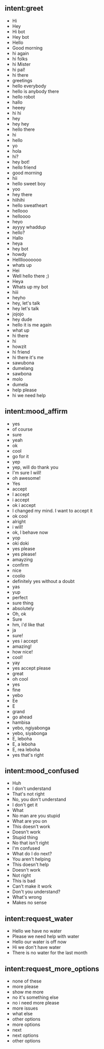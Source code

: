 ## intent:greet
- Hi
- Hey
- Hi bot
- Hey bot
- Hello
- Good morning
- hi again
- hi folks
- hi Mister
- hi pal!
- hi there
- greetings
- hello everybody
- hello is anybody there
- hello robot
- hallo
- heeey
- hi hi
- hey
- hey hey
- hello there
- hi
- hello
- yo
- hola
- hi?
- hey bot!
- hello friend
- good morning
- hii
- hello sweet boy
- yoo
- hey there
- hiihihi
- hello sweatheart
- hellooo
- helloooo
- heyo
- ayyyy whaddup
- hello?
- Hallo
- heya
- hey bot
- howdy
- Hellllooooooo
- whats up
- Hei
- Well hello there ;)
- Heya
- Whats up my bot
- hiii
- heyho
- hey, let's talk
- hey let's talk
- jojojo
- hey dude
- hello it is me again
- what up
- hi there
- hi
- howzit
- hi friend
- hi there it's me
- sawubona
- dumelang
- sawbona
- molo
- dumela
- help please
- hi we need help

## intent:mood_affirm
- yes
- of course
- sure
- yeah
- ok
- cool
- go for it
- yep
- yep, will do thank you
- I'm sure I will!
- oh awesome!
- Yes
- accept
- I accept
- i accept
- ok i accept
- I changed my mind. I want to accept it
- ok cool
- alright
- i will!
- ok, I behave now
- yop
- oki doki
- yes please
- yes please!
- amayzing
- confirm
- nice
- coolio
- definitely yes without a doubt
- yas
- yup
- perfect
- sure thing
- absolutely
- Oh, ok
- Sure
- hm, i'd like that
- ja
- sure!
- yes i accept
- amazing!
- how nice!
- cool!
- yay
- yes accept please
- great
- oh cool
- yes
- fine
- yebo
- Ee
- E
- grand
- go ahead
- hambisa
- yebo, ngiyabonga
- yebo, siyabonga
- E, leboha
- E, a leboha
- E, rea leboha
- yes that's right

## intent:mood_confused
- Huh
- I don't understand
- That's not right
- No, you don't understand
- I don't get it
- What
- No man are you stupid
- What are you on
- This doesn't work
- Doesn't work
- Stupid thing
- No that isn't right
- I'm confused
- What do I do next?
- You aren't helping
- This doesn't help
- Doesn't work
- Not right
- This is bad
- Can't make it work
- Don't you understand?
- What's wrong
- Makes no sense

## intent:request_water
- Hello we have no water
- Please we need help with water
- Hello our water is off now
- Hi we don't have water
- There is no water for the last month

## intent:request_more_options
- none of these
- more please
- show me more
- no it's something else
- no i need more please
- more issues
- what else
- other options
- more options
- next
- next options
- other options

